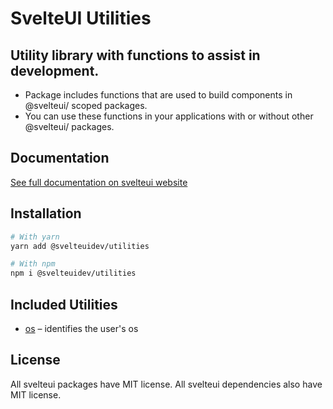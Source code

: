 # SvelteUI Utilities

## **Utility library with functions to assist in development.**

- Package includes functions that are used to build components in @svelteui/ scoped packages.
- You can use these functions in your applications with or without other @svelteui/ packages.

## Documentation

[See full documentation on svelteui website](https://svelteui-docs.vercel.app/)

## Installation

```bash
# With yarn
yarn add @svelteuidev/utilities

# With npm
npm i @svelteuidev/utilities
```

## Included Utilities

- [os](https://svelteui.org/utilities/os) – identifies the user's os

## License

All svelteui packages have MIT license. All svelteui dependencies also have MIT license.

